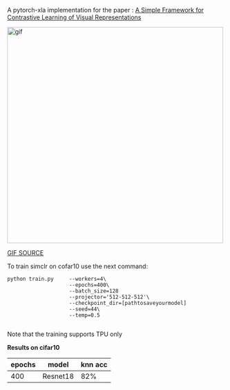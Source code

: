 A pytorch-xla implementation for the paper : [A Simple Framework for Contrastive Learning of Visual Representations](https://arxiv.org/abs/2002.05709)

<!-- ![simclr][logo]

[logo]: https://camo.githubusercontent.com/5ab5e0c019cdd8129b4450539231f34dc028c0cd64ba5d50db510d1ba2184160/68747470733a2f2f312e62702e626c6f6773706f742e636f6d2f2d2d764834504b704539596f2f586f3461324259657276492f414141414141414146704d2f766146447750584f79416f6b4143385868383532447a4f67457332324e68625877434c63424741735948512f73313630302f696d616765342e676966 [source](https://github.com/google-research/simclr)
 -->
<img src="https://camo.githubusercontent.com/5ab5e0c019cdd8129b4450539231f34dc028c0cd64ba5d50db510d1ba2184160/68747470733a2f2f312e62702e626c6f6773706f742e636f6d2f2d2d764834504b704539596f2f586f3461324259657276492f414141414141414146704d2f766146447750584f79416f6b4143385868383532447a4f67457332324e68625877434c63424741735948512f73313630302f696d616765342e676966" alt="gif" title=[source](https://github.com/google-research/simclr) width="500"/>

[GIF SOURCE](https://github.com/google-research/simclr)

To train simclr on cofar10 use the next command:

```
python train.py     --workers=4\
                    --epochs=400\
                    --batch_size=128 
                    --projector='512-512-512'\
                    --checkpoint_dir=[pathtosaveyourmodel]
                    --seed=44\
                    --temp=0.5


```



Note that the training supports TPU only

**Results on cifar10**

|epochs   | model      |knn acc|
|---------|------------|------ |
| 400     |   Resnet18 | 82%   |
